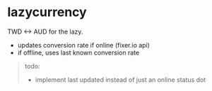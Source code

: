 # lazycurrency

TWD <-> AUD for the lazy.
* updates conversion rate if online (fixer.io api)
* if offline, uses last known conversion rate

> todo: 
> * implement last updated instead of just an online status dot